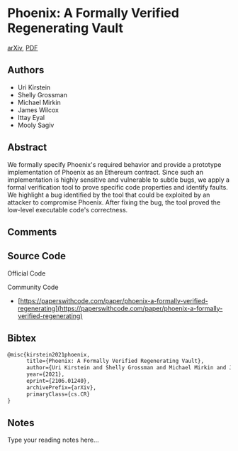 
# Phoenix: A Formally Verified Regenerating Vault

[arXiv](https://arxiv.org/abs/2106.01240), [PDF](https://arxiv.org/pdf/2106.01240.pdf)

## Authors

- Uri Kirstein
- Shelly Grossman
- Michael Mirkin
- James Wilcox
- Ittay Eyal
- Mooly Sagiv

## Abstract

We formally specify Phoenix's required behavior and provide a prototype implementation of Phoenix as an Ethereum contract. Since such an implementation is highly sensitive and vulnerable to subtle bugs, we apply a formal verification tool to prove specific code properties and identify faults. We highlight a bug identified by the tool that could be exploited by an attacker to compromise Phoenix. After fixing the bug, the tool proved the low-level executable code's correctness.

## Comments



## Source Code

Official Code



Community Code

- [https://paperswithcode.com/paper/phoenix-a-formally-verified-regenerating](https://paperswithcode.com/paper/phoenix-a-formally-verified-regenerating)

## Bibtex

```tex
@misc{kirstein2021phoenix,
      title={Phoenix: A Formally Verified Regenerating Vault}, 
      author={Uri Kirstein and Shelly Grossman and Michael Mirkin and James Wilcox and Ittay Eyal and Mooly Sagiv},
      year={2021},
      eprint={2106.01240},
      archivePrefix={arXiv},
      primaryClass={cs.CR}
}
```

## Notes

Type your reading notes here...

